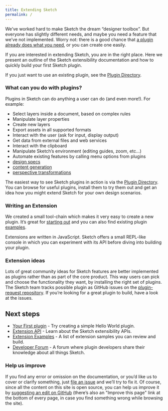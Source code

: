 ```yaml
---
title: Extending Sketch
permalink: /
---
```


We’ve worked hard to make Sketch the dream “designer toolbox”. But everyone has slightly different needs, and maybe you need a feature that we’ve not implemented. Worry not: there is a good chance that [a plugin already does what you need](https://sketchapp.com/extensions/plugins/), or you can create one easily.

If you are interested in extending Sketch, you are in the right place. Here we present an outline of the Sketch extensibility documentation and how to quickly build your first Sketch plugin.

If you just want to use an existing plugin, see the [Plugin Directory](https://sketchapp.com/extensions/plugins/).

### What can you do with plugins?

Plugins in Sketch can do anything a user can do (and even more!). For example:

- Select layers inside a document, based on complex rules
- Manipulate layer properties
- Create new layers
- Export assets in all supported formats
- Interact with the user (ask for input, display output)
- Get data from external files and web services
- Interact with the clipboard
- Manipulate Sketch’s environment (editing guides, zoom, etc…)
- Automate existing features by calling menu options from plugins
- [design specs](https://github.com/utom/sketch-measure)
- [content generation](https://github.com/timuric/Content-generator-sketch-plugin)
- [perspective transformations](https://github.com/jamztang/MagicMirror)

The easiest way to see Sketch plugins in action is via the [Plugin Directory](https://sketchapp.com/extensions/plugins/). You can browse for useful plugins, install them to try them out and get an idea how you might extend Sketch for your own design scenarios.

### Writing an Extension

We created a small tool-chain which makes it very easy to create a new plugin. It’s great for [starting out](/guides/first-plugin) and you can also find existing plugin [examples](/examples/).

Extensions are written in JavaScript. Sketch offers a small REPL-like console in which you can experiment with its API before diving into building your plugin.

<!--

### Testing Extensions

We also have great support for writing and running tests for your plugin. You can easily create integration tests which call the Sketch APIs and test your code in a running Sketch instance.

-->

### Extension ideas

Lots of great community ideas for Sketch features are better implemented as plugins rather than as part of the core product. This way users can pick and choose the functionality they want, by installing the right set of plugins. The Sketch team tracks possible plugin as GitHub issues on the [plugin-request repository](https://github.com/sketchplugins/plugin-requests/issues). If you’re looking for a great plugin to build, have a look at the issues.

## Next steps

- [Your First plugin](/guides/first-plugin) - Try creating a simple Hello World plugin.
- [Extension API](/reference/) - Learn about the Sketch extensibility APIs.
- [Extension Examples](/examples/) - A list of extension samples you can review and build.
- [Developer Forum](http://sketchplugins.com) - A forum where plugin developers share their knowledge about all things Sketch.

### Help us improve

If you find any error or omission on the documentation, or you’d like us to cover or clarify something, just [file an issue]({{site.github.repository_url}}/issues) and we’ll try to fix it. Of course, since all the content on this site is open source, you can help us improve it by [suggesting an edit on GitHub]({{site.github.repository_url}}) (there’s also an "Improve this page" link at the bottom of every page, in case you find something wrong while browsing the site).
